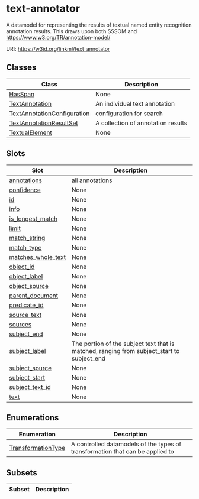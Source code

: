 # text-annotator

A datamodel for representing the results of textual named entity recognition annotation results. This draws upon both SSSOM and https://www.w3.org/TR/annotation-model/

URI: https://w3id.org/linkml/text_annotator

## Classes

| Class | Description |
| --- | --- |
| [HasSpan](HasSpan.md) | None |
| [TextAnnotation](TextAnnotation.md) | An individual text annotation |
| [TextAnnotationConfiguration](TextAnnotationConfiguration.md) | configuration for search |
| [TextAnnotationResultSet](TextAnnotationResultSet.md) | A collection of annotation results |
| [TextualElement](TextualElement.md) | None |


## Slots

| Slot | Description |
| --- | --- |
| [annotations](annotations.md) | all annotations |
| [confidence](confidence.md) | None |
| [id](id.md) | None |
| [info](info.md) | None |
| [is_longest_match](is_longest_match.md) | None |
| [limit](limit.md) | None |
| [match_string](match_string.md) | None |
| [match_type](match_type.md) | None |
| [matches_whole_text](matches_whole_text.md) | None |
| [object_id](object_id.md) | None |
| [object_label](object_label.md) | None |
| [object_source](object_source.md) | None |
| [parent_document](parent_document.md) | None |
| [predicate_id](predicate_id.md) | None |
| [source_text](source_text.md) | None |
| [sources](sources.md) | None |
| [subject_end](subject_end.md) | None |
| [subject_label](subject_label.md) | The portion of the subject text that is matched, ranging from subject_start to subject_end |
| [subject_source](subject_source.md) | None |
| [subject_start](subject_start.md) | None |
| [subject_text_id](subject_text_id.md) | None |
| [text](text.md) | None |


## Enumerations

| Enumeration | Description |
| --- | --- |
| [TransformationType](TransformationType.md) | A controlled datamodels of the types of transformation that can be applied to |


## Subsets

| Subset | Description |
| --- | --- |
